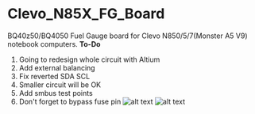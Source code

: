 # Clevo_N85X_FG_Board
BQ40z50/BQ4050 Fuel Gauge board for Clevo N850/5/7(Monster A5 V9) notebook computers.
**To-Do**
1. Going to redesign whole circuit with Altium
1. Add external balancing 
1. Fix reverted SDA SCL 
1. Smaller circuit will be OK
1. Add smbus test points
1. Don't forget to bypass fuse pin 
![alt text](https://644db4de3505c40a0444-327723bce298e3ff5813fb42baeefbaa.ssl.cf1.rackcdn.com/826213cc96b33c98688afb4414fa4577.png)
![alt text](https://644db4de3505c40a0444-327723bce298e3ff5813fb42baeefbaa.ssl.cf1.rackcdn.com/3665f28354ff3a95cc3e1c41ec993a16.png)


